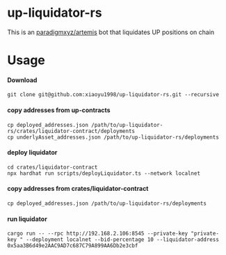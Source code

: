 # up-liquidator-rs
This is an [paradigmxyz/artemis](https://github.com/paradigmxyz/artemis) bot that liquidates UP positions on chain

# Usage
#### Download

```shell
git clone git@github.com:xiaoyu1998/up-liquidator-rs.git --recursive
```
#### copy addresses from up-contracts
```
cp deployed_addresses.json /path/to/up-liquidator-rs/crates/liquidator-contract/deployments
cp underlyAsset_addresses.json /path/to/up-liquidator-rs/deployments

```
#### deploy liquidator
```shell
cd crates/liquidator-contract
npx hardhat run scripts/deployLiquidator.ts --network localnet
```
#### copy addresses from crates/liquidator-contract
```
cp deployed_addresses.json /path/to/up-liquidator-rs/deployments

```

#### run liquidator
```
cargo run -- --rpc http://192.168.2.106:8545 --private-key "private-key " --deployment localnet --bid-percentage 10 --liquidator-address 0x5aa3B6d49e2AAC9AD7c687C79A899AA6Db2e3cbf

```
